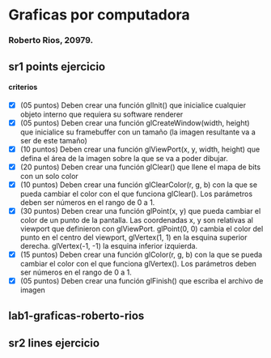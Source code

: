 # Graficas por computadora
### Roberto Rios, 20979.

## sr1 points ejercicio

#### criterios

- [x] (05 puntos) Deben crear una función glInit() que inicialice cualquier objeto interno que requiera su software renderer
- [x] (05 puntos) Deben crear una función glCreateWindow(width, height) que inicialice su framebuffer con un tamaño (la imagen resultante va a ser de este tamaño)
- [x] (10 puntos) Deben crear una función glViewPort(x, y, width, height) que defina el área de la imagen sobre la que se va a poder dibujar.
- [x] (20 puntos) Deben crear una función glClear() que llene el mapa de bits con un solo color
- [x] (10 puntos) Deben crear una función glClearColor(r, g, b) con la que se pueda cambiar el color con el que funciona glClear(). Los parámetros deben ser números en el rango de 0 a 1.
- [x] (30 puntos) Deben crear una función glPoint(x, y) que pueda cambiar el color de un punto de la pantalla. Las coordenadas x, y son relativas al viewport que definieron con glViewPort. glPoint(0, 0) cambia el color del punto en el centro del viewport, glVertex(1, 1) en la esquina superior derecha. glVertex(-1, -1) la esquina inferior izquierda.
- [x] (15 puntos) Deben crear una función glColor(r, g, b) con la que se pueda cambiar el color con el que funciona glVertex(). Los parámetros deben ser números en el rango de 0 a 1.
- [x] (05 puntos) Deben crear una función glFinish() que escriba el archivo de imagen

## lab1-graficas-roberto-rios

## sr2 lines ejercicio
